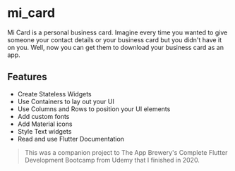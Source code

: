 # mi_card

Mi Card is a personal business card. Imagine every time you wanted to give someone your contact details or your business card but you didn't have it on you. Well, now you can get them to download your business card as an app.

## Features

* Create Stateless Widgets
* Use Containers to lay out your UI
* Use Columns and Rows to position your UI elements
* Add custom fonts
* Add Material icons
* Style Text widgets
* Read and use Flutter Documentation


>This was a companion project to The App Brewery's Complete Flutter Development Bootcamp from Udemy that I finished in 2020.